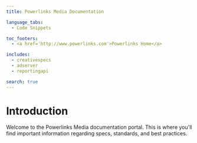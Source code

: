```yaml
---
title: Powerlinks Media Documentation

language_tabs:
  - Code Snippets

toc_footers:
  - <a href='http://www.powerlinks.com'>Powerlinks Home</a>

includes:
  - creativespecs
  - adserver
  - reportingapi

search: true
---
```


# Introduction

Welcome to the Powerlinks Media documentation portal. This is where you'll find important information regarding specs, standards, and best practices.
